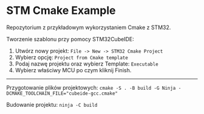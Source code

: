# STM Cmake Example

Repozytorium z przykładowym wykorzystaniem Cmake z STM32.

Tworzenie szablonu przy pomocy STM32CubeIDE:
1. Utwórz nowy projekt: `File -> New -> STM32 Cmake Project`
2. Wybierz opcję: `Project from Cmake template`
3. Podaj nazwę projektu oraz wybierz Template: `Executable`
4. Wybierz właściwy MCU po czym kliknij Finish.

---

Przygotowanie plików projektowych: `cmake -S . -B build -G Ninja -DCMAKE_TOOLCHAIN_FILE="cubeide-gcc.cmake"`

Budowanie projektu: `ninja -C build`

